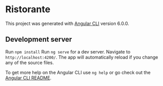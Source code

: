 # Ristorante

This project was generated with [Angular CLI](https://github.com/angular/angular-cli) version 6.0.0.

## Development server
Run `npm install`
Run `ng serve` for a dev server. Navigate to `http://localhost:4200/`. The app will automatically reload if you change any of the source files.

To get more help on the Angular CLI use `ng help` or go check out the [Angular CLI README](https://github.com/angular/angular-cli/blob/master/README.md).
